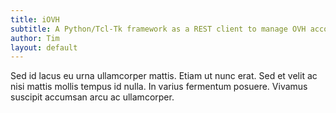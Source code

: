 ```yaml
---
title: iOVH
subtitle: A Python/Tcl-Tk framework as a REST client to manage OVH accounts.
author: Tim
layout: default
---
```

Sed id lacus eu urna ullamcorper mattis. Etiam ut nunc erat. Sed et velit ac nisi mattis mollis tempus id nulla. In varius fermentum posuere. Vivamus suscipit accumsan arcu ac ullamcorper.
